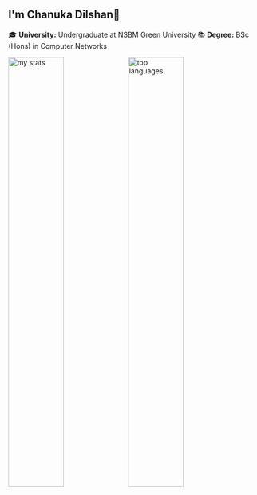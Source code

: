 ## I'm Chanuka Dilshan👋

🎓 **University:** Undergraduate at NSBM Green University 
📚 **Degree:** BSc (Hons) in Computer Networks

<img alt="my stats" align="left" width="47%" src="https://github-readme-stats.vercel.app/api?username=chanukadilshanamarathunga" />
<img alt="top languages" align="left" width="47%" src="https://github-readme-stats.vercel.app/api/top-langs/?username=chanukadilshanamarathunga&layout=compact" />
